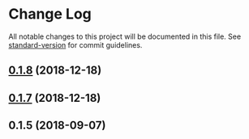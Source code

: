 # Change Log

All notable changes to this project will be documented in this file. See [standard-version](https://github.com/conventional-changelog/standard-version) for commit guidelines.

<a name="0.1.8"></a>
## [0.1.8](https://github.com/centrifuge/react-dapp-requirements/compare/v0.1.5...v0.1.8) (2018-12-18)



<a name="0.1.7"></a>
## [0.1.7](https://github.com/centrifuge/react-dapp-requirements/compare/v0.1.5...v0.1.7) (2018-12-18)



<a name="0.1.5"></a>
## 0.1.5 (2018-09-07)
